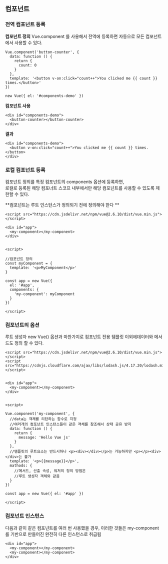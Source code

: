 ## 컴포넌트
### 전역 컴포넌트 등록

**컴포넌트 정의**
Vue.component 를 사용해서 전역에 등록하면 자동으로 모든 컴포넌트에서 사용할 수 있다.
```
Vue.component('button-counter', {
  data: function () {
    return {
      count: 0
    }
  },
  template: '<button v-on:click="count++">You clicked me {{ count }} times.</button>'
})

new Vue({ el: '#components-demo' })
```

**컴포넌트 사용**
```
<div id="components-demo">
  <button-counter></button-counter>
</div>
```

**결과**
```
<div id="components-demo">
  <button v-on:click="count++">You clicked me {{ count }} times.</button>
</div>
```

### 로컬 컴포넌트 등록
컴포넌트 정의를 특정 컴포넌트의 components 옵션에 등록하면,  
로컬로 등록된 해당 컴포너트 스코프 내부에서만 해당 컴포넌트를 사용할 수 있도록 제한할 수 있다.  

**컴포넌트는 루트 인스턴스가 정의되기 전에 정의해야 한다 **
```
<script src="https://cdn.jsdelivr.net/npm/vue@2.6.10/dist/vue.min.js"></script>

<div id="app">
  <my-component></my-component>
</div>


<script>

//컴포넌트 정의
const myComponent = {
  template: '<p>MyComponent</p>'
}

const app = new Vue({ 
  el: '#app',
  components: {
    'my-component': myComponent
  }
})

</script>

```

### 컴포넌트의 옵션

루트 생성자 new Vue() 옵션과 마찬가지로 컴포넌트 전용 템플릿 이외에데이터와 메서드도 정의 할 수 있다.

```
<script src="https://cdn.jsdelivr.net/npm/vue@2.6.10/dist/vue.min.js"></script>
<script src="https://cdnjs.cloudflare.com/ajax/libs/lodash.js/4.17.20/lodash.min.js"></script>


<div id="app">
  <my-component></my-component>
</div>


<script>

Vue.component('my-component', {
  //data는 객체를 리턴하는 함수로 지정
  //여러개의 컴포넌트 인스턴스들이 같은 객체를 참조해서 상태 공유 방지
  data: function () {
    return {
      message: 'Hello Vue js'
    }
  },
  //템플릿의 루트요소는 반드시하나 <p><div></div></p>는 가능하지만 <p></p><div></div>는 불가
  template: '<p>{{message}}</p>',
  mathods: {
    //메서드, 산출 속성, 워처의 정의 방법은
    //루트 생성자 객체와 같음
  }
})

const app = new Vue({ el: '#app' })

</script>

```

### 컴포넌트 인스턴스
다음과 같이 같은 컴포넌트를 여러 번 사용했을 경우, 이러한 것들은 my-component를 기반으로 만들어진 완전히 다른 인스턴스로 취급됨
```
<div id="app">
  <my-component></my-component>
  <my-component></my-component>
</div>
```